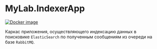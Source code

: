 # MyLab.IndexerApp 

[![Docker image](https://img.shields.io/docker/v/ozzyext/mylab-indexer-app?sort=semver)](https://hub.docker.com/r/ozzyext/mylab-indexer-app)

Каркас приложения, осуществляющего индексацию данных в поисковике `ElasticSearch` по полученным сообщениям из очереди на базе `RabbitMQ`.